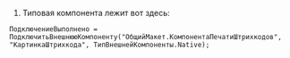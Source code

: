 1. Типовая компонента лежит вот здесь: 

`ПодключениеВыполнено = ПодключитьВнешнююКомпоненту("ОбщийМакет.КомпонентаПечатиШтрихкодов", "КартинкаШтрихкода", ТипВнешнейКомпоненты.Native);`



  


  


```

```



